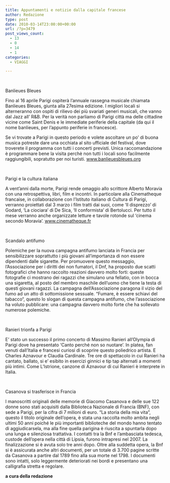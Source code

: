 ```yaml
---
title: Appuntamenti e notizie dalla capitale francese
author: Redazione
type: post
date: 2010-03-14T23:00:00+00:00
url: /?p=3479
post_views_count:
  - 13
  - 0
  - 14
  - 1
categories:
  - VIAGGI

---
```

&nbsp;

<p style="margin-bottom: 0cm">
  Banlieues Bleues
</p>

<p style="margin-bottom: 0cm">
  Fino al 16 aprile Parigi ospiter&agrave; l&rsquo;annuale rassegna musicale chiamata Banlieues Bleues, giunta alla 27esima edizione. I migliori locali si alterneranno con ospiti di rilievo dei pi&ugrave; svariati generi musicali, che vanno dal Jazz all&rsquo; R&B. Per la verit&agrave; non parliamo di Parigi citt&agrave; ma delle cittadine vicine come Saint Denis e le immediate periferie della capitale (da qui il nome banlieues, per l&rsquo;appunto periferie in francesce).
</p>

<p style="margin-bottom: 0cm">
  Se vi trovate a Parigi in questo periodo e volete ascoltare un po&#8217; di buona musica potreste dare una occhiata al sito ufficiale del festival, dove troverete il programma con tutti i concerti previsti. Unica raccomandazione &egrave; programmare bene la visita perch&egrave; non tutti i locali sono facilmente raggiungibili, sopratutto per noi turisti. <font color="#000080"><span lang="zxx"><u><a href="https://www.banlieuesbleues.org/">www.banlieuesbleues.org</a></u></span></font>
</p>

<p style="margin-bottom: 0cm">
  &nbsp;
</p>

<p style="margin-bottom: 0cm">
  Parigi e la cultura italiana
</p>

<p style="margin-bottom: 0cm">
  A vent&#8217;anni dalla morte, Parigi rende omaggio allo scrittore Alberto Moravia con una retrospettiva, libri, film e incontri. In particolare alla Cinematheque francaise, in collaborazione con l&#8217;Istituto italiano di Cultura di Parigi, verranno proiettati dal 3 marzo i film tratti dai suoi, come &#8216;Il disprezzo&#8217; di Godard, &#8216;La ciociara&#8217; di De Sica, &#8216;Il conformista&#8217; di Bertolucci. Per tutto il mese verranno anche organizzate letture e tavole rotonde sul &#8216;cinema secondo Moravia&#8217;. <font color="#000080"><span lang="zxx"><u><a href="https://www.cinematheque.fr/">www.cinematheque.fr</a></u></span></font>
</p>

<p style="margin-bottom: 0cm">
  &nbsp;
</p>

<p style="margin-bottom: 0cm">
  Scandalo antifumo
</p>

<p style="margin-bottom: 0cm">
  Polemiche per la nuova campagna antifumo lanciata in Francia per sensibilizzare soprattutto i pi&ugrave; giovani all&rsquo;importanza di non essere dipendenti dalle sigarette. Per promuovere questo messaggio, l&rsquo;Associazione per i diritti dei non fumatori, il Dnf, ha proposto due scatti fotografici che hanno raccolto reazioni davvero molto forti: queste fotografie ci mostrano dei ragazzi che simulano una fellatio, con in bocca una sigaretta, al posto del membro maschile dell&rsquo;uomo che tiene la testa di questi giovani ragazzi. La campagna dell&rsquo;Associazione paragona il vizio del fumo ad un atto di sottomissione sessuale. &ldquo;Fumare, &egrave; essere schiavi del tabacco&ldquo;, questo lo slogan di questa campagna antifumo, che l&rsquo;associazione ha voluto pubblicare: una campagna davvero molto forte che ha sollevato numerose polemiche.
</p>

<p style="margin-bottom: 0cm">
  &nbsp;
</p>

<p style="margin-bottom: 0cm">
  Ranieri trionfa a Parigi
</p>

<p style="margin-bottom: 0cm">
  E&#8217; stato un successo il primo concerto di Massimo Ranieri all&#8217;Olympia di Parigi dove ha presentato &#8216;Canto perch&eacute; non so nuotare&#8217;. In platea, fan venuti dall&#8217;Italia e francesi curiosi di scoprire questo poliedrico artista. E Charles Aznavour e Claudia Cardinale. Tre ore di spettacolo in cui Ranieri ha cantato, ballato, si e&#8217; esibito in esercizi ginnici e tip tap alternati a momenti pi&ugrave; intimi. Come L&#8217;Istrione, canzone di Aznavour di cui Ranieri &egrave; interprete in Italia.
</p>

<p style="margin-bottom: 0cm">
  &nbsp;
</p>

<p style="margin-bottom: 0cm">
  Casanova si trasferisce in Francia
</p>

<p style="margin-bottom: 0cm">
  I manoscritti originali delle memorie di Giacomo Casanova e delle sue 122 donne sono stati acquisiti dalla Biblioteca Nazionale di Francia (BNF), con sede a Parigi, per la cifra di 7 milioni di euro. &ldquo;La storia della mia vita&rdquo;, questo il titolo originale dell&rsquo;opera, &egrave; stata una raccolta molto ambita negli ultimi 50 anni poich&eacute; le pi&ugrave; importanti biblioteche del mondo hanno tentato di aggiudicarsela, ma alla fine quella parigina &egrave; riuscita a spuntarla dopo una lunga e silenziosa trattativa. I contatti tra la Bnf e l&rsquo;ambasciata tedesca, custode dell&rsquo;opera nella citt&agrave; di Lipsia, furono intrapresi nel 2007. La finalizzazione si &egrave; avuta solo tre anni dopo. Oltre alla suddetta opera, la Bnf si &egrave; assicurata anche altri documenti, per un totale di 3.700 pagine scritte da Casanova a partire dal 1789 fino alla sua morte nel 1798. I documenti sono intatti, solo leggermente deteriorati nei bordi e presentano una calligrafia stretta e regolare.
</p>

<p style="margin-bottom: 0cm">
  <strong>a cura della redazione</strong>
</p>

<p style="margin-bottom: 0cm">
  &nbsp;
</p>